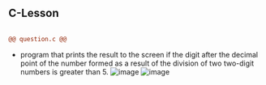 ## C-Lesson

```diff

@@ question.c @@
```
 * program that prints the result to the screen if the digit after the decimal point of the number formed as a result of the division of two two-digit numbers is greater than 5.
![image](https://user-images.githubusercontent.com/69357065/140412047-0c556f07-3068-49c3-8455-437fa72b0d26.png)
![image](https://user-images.githubusercontent.com/69357065/140412298-c09501c3-a518-44a4-b609-2fb72601628a.png)
